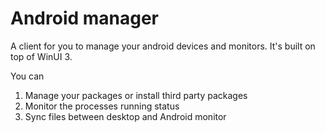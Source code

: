 # Android manager

A client for you to manage your android devices and monitors. It's built on top of WinUI 3.

You can

1. Manage your packages or install third party packages
2. Monitor the processes running status
3. Sync files between desktop and Android monitor
